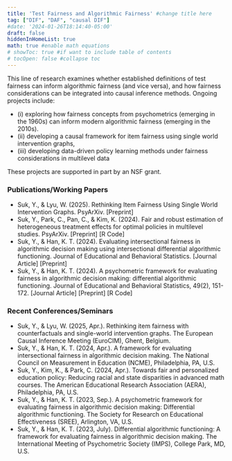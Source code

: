 ```yaml
---
title: 'Test Fairness and Algorithmic Fairness' #change title here
tag: ["DIF", "DAF", "causal DIF"]
#date: '2024-01-26T18:14:40-05:00'
draft: false
hiddenInHomeList: true
math: true #enable math equations
# showToc: true #if want to include table of contents 
# tocOpen: false #collapse toc
---
```


This line of research examines whether established definitions of test fairness can inform algorithmic fairness (and vice versa), and how fairness considerations can be integrated into causal inference methods. Ongoing projects include:
-	(i) exploring how fairness concepts from psychometrics (emerging in the 1960s) can inform modern algorithmic fairness (emerging in the 2010s). 
-	(ii) developing a causal framework for item fairness using single world intervention graphs, 
-	(iii) developing data-driven policy learning methods under fairness considerations in multilevel data

These projects are supported in part by an NSF grant.

### Publications/Working Papers
- Suk, Y., & Lyu, W. (2025). Rethinking Item Fairness Using Single World Intervention Graphs. PsyArXiv. [Preprint]
- Suk, Y., Park, C., Pan, C., & Kim, K. (2024). Fair and robust estimation of heterogeneous treatment effects for optimal policies in multilevel studies. PsyArXiv. [Preprint] [R Code]
- Suk, Y., & Han, K. T. (2024). Evaluating intersectional fairness in algorithmic decision making using intersectional differential algorithmic functioning. Journal of Educational and Behavioral Statistics. [Journal Article] [Preprint]
- Suk, Y., & Han, K. T. (2024). A psychometric framework for evaluating fairness in algorithmic decision making: differential algorithmic functioning. Journal of Educational and Behavioral Statistics, 49(2), 151-172. [Journal Article] [Preprint] [R Code]

### Recent Conferences/Seminars
- Suk, Y., & Lyu, W. (2025, Apr.). Rethinking item fairness with counterfactuals and single-world intervention graphs. The European Causal Inference Meeting (EuroCIM), Ghent, Belgium. 
- Suk, Y., & Han, K. T. (2024, Apr.). A framework for evaluating intersectional fairness in algorithmic decision making. The National Council on Measurement in Education (NCME), Philadelphia, PA, U.S.
- Suk, Y., Kim, K., & Park, C. (2024, Apr.). Towards fair and personalized education policy: Reducing racial and state disparities in advanced math courses. The American Educational Research Association (AERA), Philadelphia, PA, U.S.
- Suk, Y., & Han, K. T. (2023, Sep.). A psychometric framework for evaluating fairness in algorithmic decision making: Differential algorithmic functioning. The Society for Research on Educational Effectiveness (SREE), Arlington, VA, U.S.
- Suk, Y., & Han, K. T. (2023, July). Differential algorithmic functioning: A framework for evaluating fairness in algorithmic decision making. The International Meeting of Psychometric Society (IMPS), College Park, MD, U.S.
